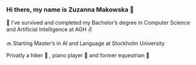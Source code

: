### Hi there, my name is Zuzanna Makowska 👋
🔭  I’ve survived and completed my Bachelor’s degree in Computer Science and Artificial Intelligence at AGH :v: 

🔜 Starting Master’s in AI and Language at Stockholm University

Privatly a hiker 🌋 , piano player 🎹 and former equestrian 🏇


<!--
**McOwska/McOwska** is a ✨ _special_ ✨ repository because its `README.md` (this file) appears on your GitHub profile.

Here are some ideas to get you started:

- 🔭 I’m currently working on ...
- 🌱 I’m currently learning ...
- 👯 I’m looking to collaborate on ...
- 🤔 I’m looking for help with ...
- 💬 Ask me about ...
- 📫 How to reach me: ...
- 😄 Pronouns: ...
- ⚡ Fun fact: ...
-->
